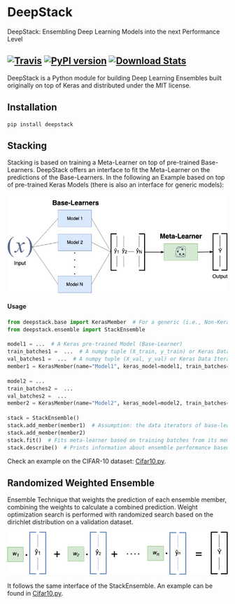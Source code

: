 # DeepStack

DeepStack: Ensembling Deep Learning Models into the next Performance Level

[![Travis](https://travis-ci.com/jcborges/DeepStack.svg?branch=master)](https://travis-ci.com/jcborges/DeepStack) [![PyPI version](https://badge.fury.io/py/deepstack.svg)](https://badge.fury.io/py/deepstack) [![Download Stats](https://img.shields.io/pypi/dm/deepstack?color=bright%20green&label=installs&logoColor=bright%20green)](https://pypistats.org/packages/deepstack)
---

DeepStack is a Python module for building Deep Learning Ensembles built originally on top of Keras and distributed under the MIT license.


## Installation
```
pip install deepstack
```

## Stacking
Stacking is based on training a Meta-Learner on top of pre-trained Base-Learners.
DeepStack offers an interface to fit the Meta-Learner on the predictions of the Base-Learners.
In the following an Example based on top of pre-trained Keras Models (there is also an interface for generic models):

![](./Stacking.png)


#### Usage 

```python
from deepstack.base import KerasMember  # For a generic (i.e., Non-Keras Model) check the class `Member`
from deepstack.ensemble import StackEnsemble

model1 = ...  # A Keras pre-trained Model (Base-Learner)
train_batches1 =  ...  # A numpy tuple (X_train, y_train) or Keras Data Iterator - Training Data for Meta-Learner
val_batches1 =  ...  # A numpy tuple (X_val, y_val) or Keras Data Iterator - Validation Data for Meta-Learner
member1 = KerasMember(name="Model1", keras_model=model1, train_batches=train_batches1, val_batches=val_batches1)

model2 = ...  
train_batches2 =  ...  
val_batches2 =  ...  
member2 = KerasMember(name="Model2", keras_model=model2, train_batches=train_batches2, val_batches=val_batches2)

stack = StackEnsemble()
stack.add_member(member1)  # Assumption: the data iterators of base-learners iterate over the same data and have same shape and classes.
stack.add_member(member2)
stack.fit()  # Fits meta-learner based on training batches from its members (base-learners)
stack.describe()  # Prints information about ensemble performance based on validation data
```

Check an example on the CIFAR-10 dataset: [Cifar10.py](./examples/Cifar10.py).

## Randomized Weighted Ensemble

Ensemble Technique that weights the prediction of each ensemble member, combining the weights to calculate a combined prediction.  Weight optimization search is performed with randomized search based on the dirichlet distribution on a validation dataset. 

![](./WeightedEnsemble.png)

It follows the same interface of the StackEnsemble. An example can be found in [Cifar10.py](./examples/Cifar10.py).
